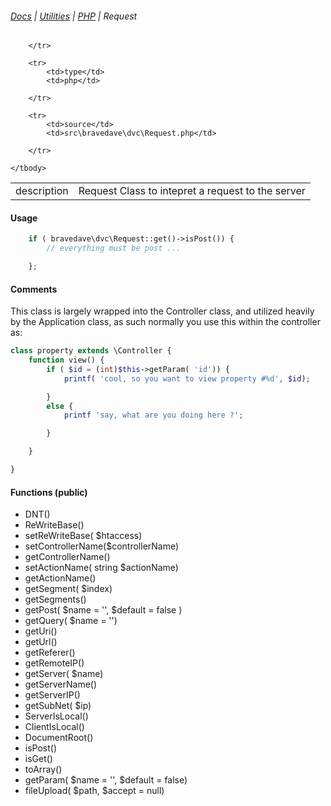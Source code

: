 ###### [Docs](/docs/) | [Utilities](/docs/utilities) | [PHP](/docs/utilities_php) | Request

<table class="table">
    <tbody>
        <tr>
            <td>description</td>
            <td>Request Class to intepret a request to the server</td>

        </tr>

        <tr>
            <td>type</td>
            <td>php</td>

        </tr>

        <tr>
            <td>source</td>
            <td>src\bravedave\dvc\Request.php</td>

        </tr>

    </tbody>

</table>

#### Usage
```php
    if ( bravedave\dvc\Request::get()->isPost()) {
        // everything must be post ...

    };
```

#### Comments
This class is largely wrapped into the Controller class, and utilized heavily by the Application class, as such normally you use this within the controller as:
```php
class property extends \Controller {
    function view() {
        if ( $id = (int)$this->getParam( 'id')) {
            printf( 'cool, so you want to view property #%d', $id);

        }
        else {
            printf 'say, what are you doing here ?';

        }

    }

}
```

#### Functions (public)
* DNT()
* ReWriteBase()
* setReWriteBase( $htaccess)
* setControllerName($controllerName)
* getControllerName()
* setActionName( string $actionName)
* getActionName()
* getSegment( $index)
* getSegments()
* getPost( $name = '', $default = false )
* getQuery( $name = '')
* getUri()
* getUrl()
* getReferer()
* getRemoteIP()
* getServer( $name)
* getServerName()
* getServerIP()
* getSubNet( $ip)
* ServerIsLocal()
* ClientIsLocal()
* DocumentRoot()
* isPost()
* isGet()
* toArray()
* getParam( $name = '', $default = false)
* fileUpload( $path, $accept = null)
